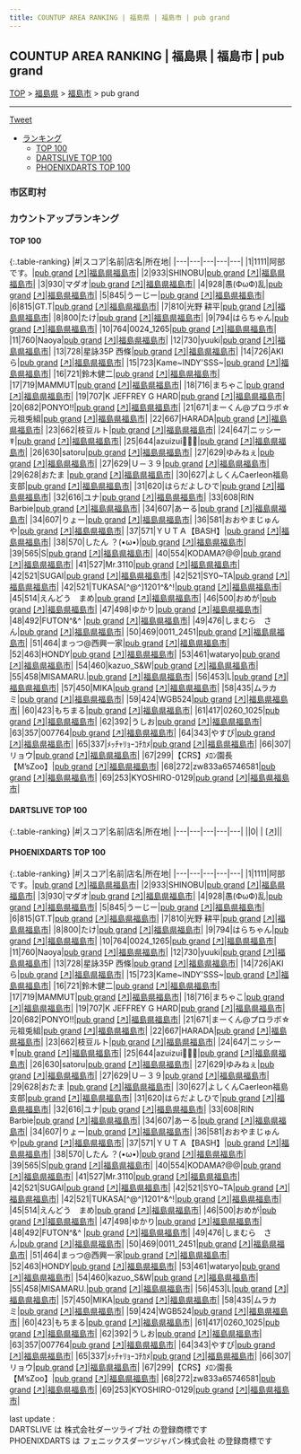 ```yaml
---
title: COUNTUP AREA RANKING | 福島県 | 福島市 | pub grand
---
```

## COUNTUP AREA RANKING | 福島県 | 福島市 | pub grand

[TOP](/darts/rank/) > [福島県](/darts/rank/福島県/) > [福島市](/darts/rank/福島県/福島市/) > pub grand

___

<a href="https://twitter.com/share?ref_src=twsrc%5Etfw" data-text="COUNTUP AREA RANKING | 福島県福島市pub grand" class="twitter-share-button" data-hashtags="DARTSLIVE,PHOENIXDARTS,darts,ダーツ" data-show-count="false">Tweet</a>

* [ランキング](#カウントアップランキング)
    * [TOP 100](#top-100)
    * [DARTSLIVE TOP 100](#dartslive-top-100)
    * [PHOENIXDARTS TOP 100](#phoenixdarts-top-100)

### 市区町村

<ul>

</ul>

### カウントアップランキング

#### TOP 100



{:.table-ranking}
|#|スコア|名前|店名|所在地|
|---|---|---|---|---|
|1|1111|<span class="rank-name-pd">阿部です。</span>|<a href="/darts/rank/shops/10163.html">pub grand</a> <a href="https://vs.phoenixdarts.com/jp/shop/shopDetailInfo/s_10163?s_seq=10163">[↗]</a>|<a href="/darts/rank/福島県/福島市">福島県福島市</a>|
|2|933|<span class="rank-name-pd">SHINOBU</span>|<a href="/darts/rank/shops/10163.html">pub grand</a> <a href="https://vs.phoenixdarts.com/jp/shop/shopDetailInfo/s_10163?s_seq=10163">[↗]</a>|<a href="/darts/rank/福島県/福島市">福島県福島市</a>|
|3|930|<span class="rank-name-pd">マダオ</span>|<a href="/darts/rank/shops/10163.html">pub grand</a> <a href="https://vs.phoenixdarts.com/jp/shop/shopDetailInfo/s_10163?s_seq=10163">[↗]</a>|<a href="/darts/rank/福島県/福島市">福島県福島市</a>|
|4|928|<span class="rank-name-pd">愚(ФωФ)乱</span>|<a href="/darts/rank/shops/10163.html">pub grand</a> <a href="https://vs.phoenixdarts.com/jp/shop/shopDetailInfo/s_10163?s_seq=10163">[↗]</a>|<a href="/darts/rank/福島県/福島市">福島県福島市</a>|
|5|845|<span class="rank-name-pd">うーじー</span>|<a href="/darts/rank/shops/10163.html">pub grand</a> <a href="https://vs.phoenixdarts.com/jp/shop/shopDetailInfo/s_10163?s_seq=10163">[↗]</a>|<a href="/darts/rank/福島県/福島市">福島県福島市</a>|
|6|815|<span class="rank-name-pd">GT.T</span>|<a href="/darts/rank/shops/10163.html">pub grand</a> <a href="https://vs.phoenixdarts.com/jp/shop/shopDetailInfo/s_10163?s_seq=10163">[↗]</a>|<a href="/darts/rank/福島県/福島市">福島県福島市</a>|
|7|810|<span class="rank-name-pd"><span class="pro-icon-pd"></span>光野 耕平</span>|<a href="/darts/rank/shops/10163.html">pub grand</a> <a href="https://vs.phoenixdarts.com/jp/shop/shopDetailInfo/s_10163?s_seq=10163">[↗]</a>|<a href="/darts/rank/福島県/福島市">福島県福島市</a>|
|8|800|<span class="rank-name-pd">たけ</span>|<a href="/darts/rank/shops/10163.html">pub grand</a> <a href="https://vs.phoenixdarts.com/jp/shop/shopDetailInfo/s_10163?s_seq=10163">[↗]</a>|<a href="/darts/rank/福島県/福島市">福島県福島市</a>|
|9|794|<span class="rank-name-pd">はらちゃん</span>|<a href="/darts/rank/shops/10163.html">pub grand</a> <a href="https://vs.phoenixdarts.com/jp/shop/shopDetailInfo/s_10163?s_seq=10163">[↗]</a>|<a href="/darts/rank/福島県/福島市">福島県福島市</a>|
|10|764|<span class="rank-name-pd">0024_1265</span>|<a href="/darts/rank/shops/10163.html">pub grand</a> <a href="https://vs.phoenixdarts.com/jp/shop/shopDetailInfo/s_10163?s_seq=10163">[↗]</a>|<a href="/darts/rank/福島県/福島市">福島県福島市</a>|
|11|760|<span class="rank-name-pd">Naoya</span>|<a href="/darts/rank/shops/10163.html">pub grand</a> <a href="https://vs.phoenixdarts.com/jp/shop/shopDetailInfo/s_10163?s_seq=10163">[↗]</a>|<a href="/darts/rank/福島県/福島市">福島県福島市</a>|
|12|730|<span class="rank-name-pd">yuuki</span>|<a href="/darts/rank/shops/10163.html">pub grand</a> <a href="https://vs.phoenixdarts.com/jp/shop/shopDetailInfo/s_10163?s_seq=10163">[↗]</a>|<a href="/darts/rank/福島県/福島市">福島県福島市</a>|
|13|728|<span class="rank-name-pd">星詠35P 西條</span>|<a href="/darts/rank/shops/10163.html">pub grand</a> <a href="https://vs.phoenixdarts.com/jp/shop/shopDetailInfo/s_10163?s_seq=10163">[↗]</a>|<a href="/darts/rank/福島県/福島市">福島県福島市</a>|
|14|726|<span class="rank-name-pd">AKIら</span>|<a href="/darts/rank/shops/10163.html">pub grand</a> <a href="https://vs.phoenixdarts.com/jp/shop/shopDetailInfo/s_10163?s_seq=10163">[↗]</a>|<a href="/darts/rank/福島県/福島市">福島県福島市</a>|
|15|723|<span class="rank-name-pd">Kame~INDY&#x27;SSS~</span>|<a href="/darts/rank/shops/10163.html">pub grand</a> <a href="https://vs.phoenixdarts.com/jp/shop/shopDetailInfo/s_10163?s_seq=10163">[↗]</a>|<a href="/darts/rank/福島県/福島市">福島県福島市</a>|
|16|721|<span class="rank-name-pd">鈴木健二</span>|<a href="/darts/rank/shops/10163.html">pub grand</a> <a href="https://vs.phoenixdarts.com/jp/shop/shopDetailInfo/s_10163?s_seq=10163">[↗]</a>|<a href="/darts/rank/福島県/福島市">福島県福島市</a>|
|17|719|<span class="rank-name-pd">MAMMUT</span>|<a href="/darts/rank/shops/10163.html">pub grand</a> <a href="https://vs.phoenixdarts.com/jp/shop/shopDetailInfo/s_10163?s_seq=10163">[↗]</a>|<a href="/darts/rank/福島県/福島市">福島県福島市</a>|
|18|716|<span class="rank-name-pd">まちゃこ</span>|<a href="/darts/rank/shops/10163.html">pub grand</a> <a href="https://vs.phoenixdarts.com/jp/shop/shopDetailInfo/s_10163?s_seq=10163">[↗]</a>|<a href="/darts/rank/福島県/福島市">福島県福島市</a>|
|19|707|<span class="rank-name-pd">K JEFFREY G HARD</span>|<a href="/darts/rank/shops/10163.html">pub grand</a> <a href="https://vs.phoenixdarts.com/jp/shop/shopDetailInfo/s_10163?s_seq=10163">[↗]</a>|<a href="/darts/rank/福島県/福島市">福島県福島市</a>|
|20|682|<span class="rank-name-pd">PONYO!!</span>|<a href="/darts/rank/shops/10163.html">pub grand</a> <a href="https://vs.phoenixdarts.com/jp/shop/shopDetailInfo/s_10163?s_seq=10163">[↗]</a>|<a href="/darts/rank/福島県/福島市">福島県福島市</a>|
|21|671|<span class="rank-name-pd">まーくん@プロラボ☆元祖兎組</span>|<a href="/darts/rank/shops/10163.html">pub grand</a> <a href="https://vs.phoenixdarts.com/jp/shop/shopDetailInfo/s_10163?s_seq=10163">[↗]</a>|<a href="/darts/rank/福島県/福島市">福島県福島市</a>|
|22|667|<span class="rank-name-pd">HARADA</span>|<a href="/darts/rank/shops/10163.html">pub grand</a> <a href="https://vs.phoenixdarts.com/jp/shop/shopDetailInfo/s_10163?s_seq=10163">[↗]</a>|<a href="/darts/rank/福島県/福島市">福島県福島市</a>|
|23|662|<span class="rank-name-pd">枝豆ルト</span>|<a href="/darts/rank/shops/10163.html">pub grand</a> <a href="https://vs.phoenixdarts.com/jp/shop/shopDetailInfo/s_10163?s_seq=10163">[↗]</a>|<a href="/darts/rank/福島県/福島市">福島県福島市</a>|
|24|647|<span class="rank-name-pd">ニッシー☤</span>|<a href="/darts/rank/shops/10163.html">pub grand</a> <a href="https://vs.phoenixdarts.com/jp/shop/shopDetailInfo/s_10163?s_seq=10163">[↗]</a>|<a href="/darts/rank/福島県/福島市">福島県福島市</a>|
|25|644|<span class="rank-name-pd">azuizui‪‪ꪔ̤̫‬</span>|<a href="/darts/rank/shops/10163.html">pub grand</a> <a href="https://vs.phoenixdarts.com/jp/shop/shopDetailInfo/s_10163?s_seq=10163">[↗]</a>|<a href="/darts/rank/福島県/福島市">福島県福島市</a>|
|26|630|<span class="rank-name-pd">satoru</span>|<a href="/darts/rank/shops/10163.html">pub grand</a> <a href="https://vs.phoenixdarts.com/jp/shop/shopDetailInfo/s_10163?s_seq=10163">[↗]</a>|<a href="/darts/rank/福島県/福島市">福島県福島市</a>|
|27|629|<span class="rank-name-pd">ゆみねぇ</span>|<a href="/darts/rank/shops/10163.html">pub grand</a> <a href="https://vs.phoenixdarts.com/jp/shop/shopDetailInfo/s_10163?s_seq=10163">[↗]</a>|<a href="/darts/rank/福島県/福島市">福島県福島市</a>|
|27|629|<span class="rank-name-pd">Ｕ－３９</span>|<a href="/darts/rank/shops/10163.html">pub grand</a> <a href="https://vs.phoenixdarts.com/jp/shop/shopDetailInfo/s_10163?s_seq=10163">[↗]</a>|<a href="/darts/rank/福島県/福島市">福島県福島市</a>|
|29|628|<span class="rank-name-pd">おたま </span>|<a href="/darts/rank/shops/10163.html">pub grand</a> <a href="https://vs.phoenixdarts.com/jp/shop/shopDetailInfo/s_10163?s_seq=10163">[↗]</a>|<a href="/darts/rank/福島県/福島市">福島県福島市</a>|
|30|627|<span class="rank-name-pd">よしくんCaerleon福島支部</span>|<a href="/darts/rank/shops/10163.html">pub grand</a> <a href="https://vs.phoenixdarts.com/jp/shop/shopDetailInfo/s_10163?s_seq=10163">[↗]</a>|<a href="/darts/rank/福島県/福島市">福島県福島市</a>|
|31|620|<span class="rank-name-pd">はらだよしひで</span>|<a href="/darts/rank/shops/10163.html">pub grand</a> <a href="https://vs.phoenixdarts.com/jp/shop/shopDetailInfo/s_10163?s_seq=10163">[↗]</a>|<a href="/darts/rank/福島県/福島市">福島県福島市</a>|
|32|616|<span class="rank-name-pd">ユナ</span>|<a href="/darts/rank/shops/10163.html">pub grand</a> <a href="https://vs.phoenixdarts.com/jp/shop/shopDetailInfo/s_10163?s_seq=10163">[↗]</a>|<a href="/darts/rank/福島県/福島市">福島県福島市</a>|
|33|608|<span class="rank-name-pd">RIN Barbie</span>|<a href="/darts/rank/shops/10163.html">pub grand</a> <a href="https://vs.phoenixdarts.com/jp/shop/shopDetailInfo/s_10163?s_seq=10163">[↗]</a>|<a href="/darts/rank/福島県/福島市">福島県福島市</a>|
|34|607|<span class="rank-name-pd">あーる</span>|<a href="/darts/rank/shops/10163.html">pub grand</a> <a href="https://vs.phoenixdarts.com/jp/shop/shopDetailInfo/s_10163?s_seq=10163">[↗]</a>|<a href="/darts/rank/福島県/福島市">福島県福島市</a>|
|34|607|<span class="rank-name-pd">りょー</span>|<a href="/darts/rank/shops/10163.html">pub grand</a> <a href="https://vs.phoenixdarts.com/jp/shop/shopDetailInfo/s_10163?s_seq=10163">[↗]</a>|<a href="/darts/rank/福島県/福島市">福島県福島市</a>|
|36|581|<span class="rank-name-pd">おおやまじゅんや</span>|<a href="/darts/rank/shops/10163.html">pub grand</a> <a href="https://vs.phoenixdarts.com/jp/shop/shopDetailInfo/s_10163?s_seq=10163">[↗]</a>|<a href="/darts/rank/福島県/福島市">福島県福島市</a>|
|37|571|<span class="rank-name-pd">ＹＵＴＡ【BASH】</span>|<a href="/darts/rank/shops/10163.html">pub grand</a> <a href="https://vs.phoenixdarts.com/jp/shop/shopDetailInfo/s_10163?s_seq=10163">[↗]</a>|<a href="/darts/rank/福島県/福島市">福島県福島市</a>|
|38|570|<span class="rank-name-pd">したん ？(•ω•)</span>|<a href="/darts/rank/shops/10163.html">pub grand</a> <a href="https://vs.phoenixdarts.com/jp/shop/shopDetailInfo/s_10163?s_seq=10163">[↗]</a>|<a href="/darts/rank/福島県/福島市">福島県福島市</a>|
|39|565|<span class="rank-name-pd">S</span>|<a href="/darts/rank/shops/10163.html">pub grand</a> <a href="https://vs.phoenixdarts.com/jp/shop/shopDetailInfo/s_10163?s_seq=10163">[↗]</a>|<a href="/darts/rank/福島県/福島市">福島県福島市</a>|
|40|554|<span class="rank-name-pd">KODAMA?@@</span>|<a href="/darts/rank/shops/10163.html">pub grand</a> <a href="https://vs.phoenixdarts.com/jp/shop/shopDetailInfo/s_10163?s_seq=10163">[↗]</a>|<a href="/darts/rank/福島県/福島市">福島県福島市</a>|
|41|527|<span class="rank-name-pd">Mr.3110</span>|<a href="/darts/rank/shops/10163.html">pub grand</a> <a href="https://vs.phoenixdarts.com/jp/shop/shopDetailInfo/s_10163?s_seq=10163">[↗]</a>|<a href="/darts/rank/福島県/福島市">福島県福島市</a>|
|42|521|<span class="rank-name-pd">SUGAI</span>|<a href="/darts/rank/shops/10163.html">pub grand</a> <a href="https://vs.phoenixdarts.com/jp/shop/shopDetailInfo/s_10163?s_seq=10163">[↗]</a>|<a href="/darts/rank/福島県/福島市">福島県福島市</a>|
|42|521|<span class="rank-name-pd">SY0~TA</span>|<a href="/darts/rank/shops/10163.html">pub grand</a> <a href="https://vs.phoenixdarts.com/jp/shop/shopDetailInfo/s_10163?s_seq=10163">[↗]</a>|<a href="/darts/rank/福島県/福島市">福島県福島市</a>|
|42|521|<span class="rank-name-pd">TUKASA[^@^]1201^&amp;^!</span>|<a href="/darts/rank/shops/10163.html">pub grand</a> <a href="https://vs.phoenixdarts.com/jp/shop/shopDetailInfo/s_10163?s_seq=10163">[↗]</a>|<a href="/darts/rank/福島県/福島市">福島県福島市</a>|
|45|514|<span class="rank-name-pd">えんどう　まめ</span>|<a href="/darts/rank/shops/10163.html">pub grand</a> <a href="https://vs.phoenixdarts.com/jp/shop/shopDetailInfo/s_10163?s_seq=10163">[↗]</a>|<a href="/darts/rank/福島県/福島市">福島県福島市</a>|
|46|500|<span class="rank-name-pd">おめが</span>|<a href="/darts/rank/shops/10163.html">pub grand</a> <a href="https://vs.phoenixdarts.com/jp/shop/shopDetailInfo/s_10163?s_seq=10163">[↗]</a>|<a href="/darts/rank/福島県/福島市">福島県福島市</a>|
|47|498|<span class="rank-name-pd">ゆかり</span>|<a href="/darts/rank/shops/10163.html">pub grand</a> <a href="https://vs.phoenixdarts.com/jp/shop/shopDetailInfo/s_10163?s_seq=10163">[↗]</a>|<a href="/darts/rank/福島県/福島市">福島県福島市</a>|
|48|492|<span class="rank-name-pd">FUTON^&amp;^  </span>|<a href="/darts/rank/shops/10163.html">pub grand</a> <a href="https://vs.phoenixdarts.com/jp/shop/shopDetailInfo/s_10163?s_seq=10163">[↗]</a>|<a href="/darts/rank/福島県/福島市">福島県福島市</a>|
|49|476|<span class="rank-name-pd">しまむら　さん</span>|<a href="/darts/rank/shops/10163.html">pub grand</a> <a href="https://vs.phoenixdarts.com/jp/shop/shopDetailInfo/s_10163?s_seq=10163">[↗]</a>|<a href="/darts/rank/福島県/福島市">福島県福島市</a>|
|50|469|<span class="rank-name-pd">0011_2451</span>|<a href="/darts/rank/shops/10163.html">pub grand</a> <a href="https://vs.phoenixdarts.com/jp/shop/shopDetailInfo/s_10163?s_seq=10163">[↗]</a>|<a href="/darts/rank/福島県/福島市">福島県福島市</a>|
|51|464|<span class="rank-name-pd">まっつ@西興一家</span>|<a href="/darts/rank/shops/10163.html">pub grand</a> <a href="https://vs.phoenixdarts.com/jp/shop/shopDetailInfo/s_10163?s_seq=10163">[↗]</a>|<a href="/darts/rank/福島県/福島市">福島県福島市</a>|
|52|463|<span class="rank-name-pd">HONDY</span>|<a href="/darts/rank/shops/10163.html">pub grand</a> <a href="https://vs.phoenixdarts.com/jp/shop/shopDetailInfo/s_10163?s_seq=10163">[↗]</a>|<a href="/darts/rank/福島県/福島市">福島県福島市</a>|
|53|461|<span class="rank-name-pd">wataryo</span>|<a href="/darts/rank/shops/10163.html">pub grand</a> <a href="https://vs.phoenixdarts.com/jp/shop/shopDetailInfo/s_10163?s_seq=10163">[↗]</a>|<a href="/darts/rank/福島県/福島市">福島県福島市</a>|
|54|460|<span class="rank-name-pd">kazuo_S&amp;W</span>|<a href="/darts/rank/shops/10163.html">pub grand</a> <a href="https://vs.phoenixdarts.com/jp/shop/shopDetailInfo/s_10163?s_seq=10163">[↗]</a>|<a href="/darts/rank/福島県/福島市">福島県福島市</a>|
|55|458|<span class="rank-name-pd">MISAMARU.</span>|<a href="/darts/rank/shops/10163.html">pub grand</a> <a href="https://vs.phoenixdarts.com/jp/shop/shopDetailInfo/s_10163?s_seq=10163">[↗]</a>|<a href="/darts/rank/福島県/福島市">福島県福島市</a>|
|56|453|<span class="rank-name-pd">L</span>|<a href="/darts/rank/shops/10163.html">pub grand</a> <a href="https://vs.phoenixdarts.com/jp/shop/shopDetailInfo/s_10163?s_seq=10163">[↗]</a>|<a href="/darts/rank/福島県/福島市">福島県福島市</a>|
|57|450|<span class="rank-name-pd">MIKA</span>|<a href="/darts/rank/shops/10163.html">pub grand</a> <a href="https://vs.phoenixdarts.com/jp/shop/shopDetailInfo/s_10163?s_seq=10163">[↗]</a>|<a href="/darts/rank/福島県/福島市">福島県福島市</a>|
|58|435|<span class="rank-name-pd">ムラカミ</span>|<a href="/darts/rank/shops/10163.html">pub grand</a> <a href="https://vs.phoenixdarts.com/jp/shop/shopDetailInfo/s_10163?s_seq=10163">[↗]</a>|<a href="/darts/rank/福島県/福島市">福島県福島市</a>|
|59|424|<span class="rank-name-pd">WGB524</span>|<a href="/darts/rank/shops/10163.html">pub grand</a> <a href="https://vs.phoenixdarts.com/jp/shop/shopDetailInfo/s_10163?s_seq=10163">[↗]</a>|<a href="/darts/rank/福島県/福島市">福島県福島市</a>|
|60|423|<span class="rank-name-pd">もちまる</span>|<a href="/darts/rank/shops/10163.html">pub grand</a> <a href="https://vs.phoenixdarts.com/jp/shop/shopDetailInfo/s_10163?s_seq=10163">[↗]</a>|<a href="/darts/rank/福島県/福島市">福島県福島市</a>|
|61|417|<span class="rank-name-pd">0260_1025</span>|<a href="/darts/rank/shops/10163.html">pub grand</a> <a href="https://vs.phoenixdarts.com/jp/shop/shopDetailInfo/s_10163?s_seq=10163">[↗]</a>|<a href="/darts/rank/福島県/福島市">福島県福島市</a>|
|62|392|<span class="rank-name-pd">うしお</span>|<a href="/darts/rank/shops/10163.html">pub grand</a> <a href="https://vs.phoenixdarts.com/jp/shop/shopDetailInfo/s_10163?s_seq=10163">[↗]</a>|<a href="/darts/rank/福島県/福島市">福島県福島市</a>|
|63|357|<span class="rank-name-pd">007764</span>|<a href="/darts/rank/shops/10163.html">pub grand</a> <a href="https://vs.phoenixdarts.com/jp/shop/shopDetailInfo/s_10163?s_seq=10163">[↗]</a>|<a href="/darts/rank/福島県/福島市">福島県福島市</a>|
|64|343|<span class="rank-name-pd">やすぴ</span>|<a href="/darts/rank/shops/10163.html">pub grand</a> <a href="https://vs.phoenixdarts.com/jp/shop/shopDetailInfo/s_10163?s_seq=10163">[↗]</a>|<a href="/darts/rank/福島県/福島市">福島県福島市</a>|
|65|337|<span class="rank-name-pd">ﾒｯﾁｬﾘｮｰｺﾁｶﾒ</span>|<a href="/darts/rank/shops/10163.html">pub grand</a> <a href="https://vs.phoenixdarts.com/jp/shop/shopDetailInfo/s_10163?s_seq=10163">[↗]</a>|<a href="/darts/rank/福島県/福島市">福島県福島市</a>|
|66|307|<span class="rank-name-pd">リョウ</span>|<a href="/darts/rank/shops/10163.html">pub grand</a> <a href="https://vs.phoenixdarts.com/jp/shop/shopDetailInfo/s_10163?s_seq=10163">[↗]</a>|<a href="/darts/rank/福島県/福島市">福島県福島市</a>|
|67|299|<span class="rank-name-pd">【CRS】ﾒﾛﾝ園長【M’sZoo】</span>|<a href="/darts/rank/shops/10163.html">pub grand</a> <a href="https://vs.phoenixdarts.com/jp/shop/shopDetailInfo/s_10163?s_seq=10163">[↗]</a>|<a href="/darts/rank/福島県/福島市">福島県福島市</a>|
|68|272|<span class="rank-name-pd">zw833a65746581</span>|<a href="/darts/rank/shops/10163.html">pub grand</a> <a href="https://vs.phoenixdarts.com/jp/shop/shopDetailInfo/s_10163?s_seq=10163">[↗]</a>|<a href="/darts/rank/福島県/福島市">福島県福島市</a>|
|69|253|<span class="rank-name-pd">KYOSHIRO-0129</span>|<a href="/darts/rank/shops/10163.html">pub grand</a> <a href="https://vs.phoenixdarts.com/jp/shop/shopDetailInfo/s_10163?s_seq=10163">[↗]</a>|<a href="/darts/rank/福島県/福島市">福島県福島市</a>|


#### DARTSLIVE TOP 100



{:.table-ranking}
|#|スコア|名前|店名|所在地|
|---|---|---|---|---|
||0|<span class="rank-name-dl"> </span>|<a href="/darts/rank/shops/.html"></a> <a href="">[↗]</a>|<a href="/darts/rank//"></a>|


#### PHOENIXDARTS TOP 100



{:.table-ranking}
|#|スコア|名前|店名|所在地|
|---|---|---|---|---|
|1|1111|<span class="rank-name-pd">阿部です。</span>|<a href="/darts/rank/shops/10163.html">pub grand</a> <a href="https://vs.phoenixdarts.com/jp/shop/shopDetailInfo/s_10163?s_seq=10163">[↗]</a>|<a href="/darts/rank/福島県/福島市">福島県福島市</a>|
|2|933|<span class="rank-name-pd">SHINOBU</span>|<a href="/darts/rank/shops/10163.html">pub grand</a> <a href="https://vs.phoenixdarts.com/jp/shop/shopDetailInfo/s_10163?s_seq=10163">[↗]</a>|<a href="/darts/rank/福島県/福島市">福島県福島市</a>|
|3|930|<span class="rank-name-pd">マダオ</span>|<a href="/darts/rank/shops/10163.html">pub grand</a> <a href="https://vs.phoenixdarts.com/jp/shop/shopDetailInfo/s_10163?s_seq=10163">[↗]</a>|<a href="/darts/rank/福島県/福島市">福島県福島市</a>|
|4|928|<span class="rank-name-pd">愚(ФωФ)乱</span>|<a href="/darts/rank/shops/10163.html">pub grand</a> <a href="https://vs.phoenixdarts.com/jp/shop/shopDetailInfo/s_10163?s_seq=10163">[↗]</a>|<a href="/darts/rank/福島県/福島市">福島県福島市</a>|
|5|845|<span class="rank-name-pd">うーじー</span>|<a href="/darts/rank/shops/10163.html">pub grand</a> <a href="https://vs.phoenixdarts.com/jp/shop/shopDetailInfo/s_10163?s_seq=10163">[↗]</a>|<a href="/darts/rank/福島県/福島市">福島県福島市</a>|
|6|815|<span class="rank-name-pd">GT.T</span>|<a href="/darts/rank/shops/10163.html">pub grand</a> <a href="https://vs.phoenixdarts.com/jp/shop/shopDetailInfo/s_10163?s_seq=10163">[↗]</a>|<a href="/darts/rank/福島県/福島市">福島県福島市</a>|
|7|810|<span class="rank-name-pd"><span class="pro-icon-pd"></span>光野 耕平</span>|<a href="/darts/rank/shops/10163.html">pub grand</a> <a href="https://vs.phoenixdarts.com/jp/shop/shopDetailInfo/s_10163?s_seq=10163">[↗]</a>|<a href="/darts/rank/福島県/福島市">福島県福島市</a>|
|8|800|<span class="rank-name-pd">たけ</span>|<a href="/darts/rank/shops/10163.html">pub grand</a> <a href="https://vs.phoenixdarts.com/jp/shop/shopDetailInfo/s_10163?s_seq=10163">[↗]</a>|<a href="/darts/rank/福島県/福島市">福島県福島市</a>|
|9|794|<span class="rank-name-pd">はらちゃん</span>|<a href="/darts/rank/shops/10163.html">pub grand</a> <a href="https://vs.phoenixdarts.com/jp/shop/shopDetailInfo/s_10163?s_seq=10163">[↗]</a>|<a href="/darts/rank/福島県/福島市">福島県福島市</a>|
|10|764|<span class="rank-name-pd">0024_1265</span>|<a href="/darts/rank/shops/10163.html">pub grand</a> <a href="https://vs.phoenixdarts.com/jp/shop/shopDetailInfo/s_10163?s_seq=10163">[↗]</a>|<a href="/darts/rank/福島県/福島市">福島県福島市</a>|
|11|760|<span class="rank-name-pd">Naoya</span>|<a href="/darts/rank/shops/10163.html">pub grand</a> <a href="https://vs.phoenixdarts.com/jp/shop/shopDetailInfo/s_10163?s_seq=10163">[↗]</a>|<a href="/darts/rank/福島県/福島市">福島県福島市</a>|
|12|730|<span class="rank-name-pd">yuuki</span>|<a href="/darts/rank/shops/10163.html">pub grand</a> <a href="https://vs.phoenixdarts.com/jp/shop/shopDetailInfo/s_10163?s_seq=10163">[↗]</a>|<a href="/darts/rank/福島県/福島市">福島県福島市</a>|
|13|728|<span class="rank-name-pd">星詠35P 西條</span>|<a href="/darts/rank/shops/10163.html">pub grand</a> <a href="https://vs.phoenixdarts.com/jp/shop/shopDetailInfo/s_10163?s_seq=10163">[↗]</a>|<a href="/darts/rank/福島県/福島市">福島県福島市</a>|
|14|726|<span class="rank-name-pd">AKIら</span>|<a href="/darts/rank/shops/10163.html">pub grand</a> <a href="https://vs.phoenixdarts.com/jp/shop/shopDetailInfo/s_10163?s_seq=10163">[↗]</a>|<a href="/darts/rank/福島県/福島市">福島県福島市</a>|
|15|723|<span class="rank-name-pd">Kame~INDY&#x27;SSS~</span>|<a href="/darts/rank/shops/10163.html">pub grand</a> <a href="https://vs.phoenixdarts.com/jp/shop/shopDetailInfo/s_10163?s_seq=10163">[↗]</a>|<a href="/darts/rank/福島県/福島市">福島県福島市</a>|
|16|721|<span class="rank-name-pd">鈴木健二</span>|<a href="/darts/rank/shops/10163.html">pub grand</a> <a href="https://vs.phoenixdarts.com/jp/shop/shopDetailInfo/s_10163?s_seq=10163">[↗]</a>|<a href="/darts/rank/福島県/福島市">福島県福島市</a>|
|17|719|<span class="rank-name-pd">MAMMUT</span>|<a href="/darts/rank/shops/10163.html">pub grand</a> <a href="https://vs.phoenixdarts.com/jp/shop/shopDetailInfo/s_10163?s_seq=10163">[↗]</a>|<a href="/darts/rank/福島県/福島市">福島県福島市</a>|
|18|716|<span class="rank-name-pd">まちゃこ</span>|<a href="/darts/rank/shops/10163.html">pub grand</a> <a href="https://vs.phoenixdarts.com/jp/shop/shopDetailInfo/s_10163?s_seq=10163">[↗]</a>|<a href="/darts/rank/福島県/福島市">福島県福島市</a>|
|19|707|<span class="rank-name-pd">K JEFFREY G HARD</span>|<a href="/darts/rank/shops/10163.html">pub grand</a> <a href="https://vs.phoenixdarts.com/jp/shop/shopDetailInfo/s_10163?s_seq=10163">[↗]</a>|<a href="/darts/rank/福島県/福島市">福島県福島市</a>|
|20|682|<span class="rank-name-pd">PONYO!!</span>|<a href="/darts/rank/shops/10163.html">pub grand</a> <a href="https://vs.phoenixdarts.com/jp/shop/shopDetailInfo/s_10163?s_seq=10163">[↗]</a>|<a href="/darts/rank/福島県/福島市">福島県福島市</a>|
|21|671|<span class="rank-name-pd">まーくん@プロラボ☆元祖兎組</span>|<a href="/darts/rank/shops/10163.html">pub grand</a> <a href="https://vs.phoenixdarts.com/jp/shop/shopDetailInfo/s_10163?s_seq=10163">[↗]</a>|<a href="/darts/rank/福島県/福島市">福島県福島市</a>|
|22|667|<span class="rank-name-pd">HARADA</span>|<a href="/darts/rank/shops/10163.html">pub grand</a> <a href="https://vs.phoenixdarts.com/jp/shop/shopDetailInfo/s_10163?s_seq=10163">[↗]</a>|<a href="/darts/rank/福島県/福島市">福島県福島市</a>|
|23|662|<span class="rank-name-pd">枝豆ルト</span>|<a href="/darts/rank/shops/10163.html">pub grand</a> <a href="https://vs.phoenixdarts.com/jp/shop/shopDetailInfo/s_10163?s_seq=10163">[↗]</a>|<a href="/darts/rank/福島県/福島市">福島県福島市</a>|
|24|647|<span class="rank-name-pd">ニッシー☤</span>|<a href="/darts/rank/shops/10163.html">pub grand</a> <a href="https://vs.phoenixdarts.com/jp/shop/shopDetailInfo/s_10163?s_seq=10163">[↗]</a>|<a href="/darts/rank/福島県/福島市">福島県福島市</a>|
|25|644|<span class="rank-name-pd">azuizui‪‪ꪔ̤̫‬</span>|<a href="/darts/rank/shops/10163.html">pub grand</a> <a href="https://vs.phoenixdarts.com/jp/shop/shopDetailInfo/s_10163?s_seq=10163">[↗]</a>|<a href="/darts/rank/福島県/福島市">福島県福島市</a>|
|26|630|<span class="rank-name-pd">satoru</span>|<a href="/darts/rank/shops/10163.html">pub grand</a> <a href="https://vs.phoenixdarts.com/jp/shop/shopDetailInfo/s_10163?s_seq=10163">[↗]</a>|<a href="/darts/rank/福島県/福島市">福島県福島市</a>|
|27|629|<span class="rank-name-pd">ゆみねぇ</span>|<a href="/darts/rank/shops/10163.html">pub grand</a> <a href="https://vs.phoenixdarts.com/jp/shop/shopDetailInfo/s_10163?s_seq=10163">[↗]</a>|<a href="/darts/rank/福島県/福島市">福島県福島市</a>|
|27|629|<span class="rank-name-pd">Ｕ－３９</span>|<a href="/darts/rank/shops/10163.html">pub grand</a> <a href="https://vs.phoenixdarts.com/jp/shop/shopDetailInfo/s_10163?s_seq=10163">[↗]</a>|<a href="/darts/rank/福島県/福島市">福島県福島市</a>|
|29|628|<span class="rank-name-pd">おたま </span>|<a href="/darts/rank/shops/10163.html">pub grand</a> <a href="https://vs.phoenixdarts.com/jp/shop/shopDetailInfo/s_10163?s_seq=10163">[↗]</a>|<a href="/darts/rank/福島県/福島市">福島県福島市</a>|
|30|627|<span class="rank-name-pd">よしくんCaerleon福島支部</span>|<a href="/darts/rank/shops/10163.html">pub grand</a> <a href="https://vs.phoenixdarts.com/jp/shop/shopDetailInfo/s_10163?s_seq=10163">[↗]</a>|<a href="/darts/rank/福島県/福島市">福島県福島市</a>|
|31|620|<span class="rank-name-pd">はらだよしひで</span>|<a href="/darts/rank/shops/10163.html">pub grand</a> <a href="https://vs.phoenixdarts.com/jp/shop/shopDetailInfo/s_10163?s_seq=10163">[↗]</a>|<a href="/darts/rank/福島県/福島市">福島県福島市</a>|
|32|616|<span class="rank-name-pd">ユナ</span>|<a href="/darts/rank/shops/10163.html">pub grand</a> <a href="https://vs.phoenixdarts.com/jp/shop/shopDetailInfo/s_10163?s_seq=10163">[↗]</a>|<a href="/darts/rank/福島県/福島市">福島県福島市</a>|
|33|608|<span class="rank-name-pd">RIN Barbie</span>|<a href="/darts/rank/shops/10163.html">pub grand</a> <a href="https://vs.phoenixdarts.com/jp/shop/shopDetailInfo/s_10163?s_seq=10163">[↗]</a>|<a href="/darts/rank/福島県/福島市">福島県福島市</a>|
|34|607|<span class="rank-name-pd">あーる</span>|<a href="/darts/rank/shops/10163.html">pub grand</a> <a href="https://vs.phoenixdarts.com/jp/shop/shopDetailInfo/s_10163?s_seq=10163">[↗]</a>|<a href="/darts/rank/福島県/福島市">福島県福島市</a>|
|34|607|<span class="rank-name-pd">りょー</span>|<a href="/darts/rank/shops/10163.html">pub grand</a> <a href="https://vs.phoenixdarts.com/jp/shop/shopDetailInfo/s_10163?s_seq=10163">[↗]</a>|<a href="/darts/rank/福島県/福島市">福島県福島市</a>|
|36|581|<span class="rank-name-pd">おおやまじゅんや</span>|<a href="/darts/rank/shops/10163.html">pub grand</a> <a href="https://vs.phoenixdarts.com/jp/shop/shopDetailInfo/s_10163?s_seq=10163">[↗]</a>|<a href="/darts/rank/福島県/福島市">福島県福島市</a>|
|37|571|<span class="rank-name-pd">ＹＵＴＡ【BASH】</span>|<a href="/darts/rank/shops/10163.html">pub grand</a> <a href="https://vs.phoenixdarts.com/jp/shop/shopDetailInfo/s_10163?s_seq=10163">[↗]</a>|<a href="/darts/rank/福島県/福島市">福島県福島市</a>|
|38|570|<span class="rank-name-pd">したん ？(•ω•)</span>|<a href="/darts/rank/shops/10163.html">pub grand</a> <a href="https://vs.phoenixdarts.com/jp/shop/shopDetailInfo/s_10163?s_seq=10163">[↗]</a>|<a href="/darts/rank/福島県/福島市">福島県福島市</a>|
|39|565|<span class="rank-name-pd">S</span>|<a href="/darts/rank/shops/10163.html">pub grand</a> <a href="https://vs.phoenixdarts.com/jp/shop/shopDetailInfo/s_10163?s_seq=10163">[↗]</a>|<a href="/darts/rank/福島県/福島市">福島県福島市</a>|
|40|554|<span class="rank-name-pd">KODAMA?@@</span>|<a href="/darts/rank/shops/10163.html">pub grand</a> <a href="https://vs.phoenixdarts.com/jp/shop/shopDetailInfo/s_10163?s_seq=10163">[↗]</a>|<a href="/darts/rank/福島県/福島市">福島県福島市</a>|
|41|527|<span class="rank-name-pd">Mr.3110</span>|<a href="/darts/rank/shops/10163.html">pub grand</a> <a href="https://vs.phoenixdarts.com/jp/shop/shopDetailInfo/s_10163?s_seq=10163">[↗]</a>|<a href="/darts/rank/福島県/福島市">福島県福島市</a>|
|42|521|<span class="rank-name-pd">SUGAI</span>|<a href="/darts/rank/shops/10163.html">pub grand</a> <a href="https://vs.phoenixdarts.com/jp/shop/shopDetailInfo/s_10163?s_seq=10163">[↗]</a>|<a href="/darts/rank/福島県/福島市">福島県福島市</a>|
|42|521|<span class="rank-name-pd">SY0~TA</span>|<a href="/darts/rank/shops/10163.html">pub grand</a> <a href="https://vs.phoenixdarts.com/jp/shop/shopDetailInfo/s_10163?s_seq=10163">[↗]</a>|<a href="/darts/rank/福島県/福島市">福島県福島市</a>|
|42|521|<span class="rank-name-pd">TUKASA[^@^]1201^&amp;^!</span>|<a href="/darts/rank/shops/10163.html">pub grand</a> <a href="https://vs.phoenixdarts.com/jp/shop/shopDetailInfo/s_10163?s_seq=10163">[↗]</a>|<a href="/darts/rank/福島県/福島市">福島県福島市</a>|
|45|514|<span class="rank-name-pd">えんどう　まめ</span>|<a href="/darts/rank/shops/10163.html">pub grand</a> <a href="https://vs.phoenixdarts.com/jp/shop/shopDetailInfo/s_10163?s_seq=10163">[↗]</a>|<a href="/darts/rank/福島県/福島市">福島県福島市</a>|
|46|500|<span class="rank-name-pd">おめが</span>|<a href="/darts/rank/shops/10163.html">pub grand</a> <a href="https://vs.phoenixdarts.com/jp/shop/shopDetailInfo/s_10163?s_seq=10163">[↗]</a>|<a href="/darts/rank/福島県/福島市">福島県福島市</a>|
|47|498|<span class="rank-name-pd">ゆかり</span>|<a href="/darts/rank/shops/10163.html">pub grand</a> <a href="https://vs.phoenixdarts.com/jp/shop/shopDetailInfo/s_10163?s_seq=10163">[↗]</a>|<a href="/darts/rank/福島県/福島市">福島県福島市</a>|
|48|492|<span class="rank-name-pd">FUTON^&amp;^  </span>|<a href="/darts/rank/shops/10163.html">pub grand</a> <a href="https://vs.phoenixdarts.com/jp/shop/shopDetailInfo/s_10163?s_seq=10163">[↗]</a>|<a href="/darts/rank/福島県/福島市">福島県福島市</a>|
|49|476|<span class="rank-name-pd">しまむら　さん</span>|<a href="/darts/rank/shops/10163.html">pub grand</a> <a href="https://vs.phoenixdarts.com/jp/shop/shopDetailInfo/s_10163?s_seq=10163">[↗]</a>|<a href="/darts/rank/福島県/福島市">福島県福島市</a>|
|50|469|<span class="rank-name-pd">0011_2451</span>|<a href="/darts/rank/shops/10163.html">pub grand</a> <a href="https://vs.phoenixdarts.com/jp/shop/shopDetailInfo/s_10163?s_seq=10163">[↗]</a>|<a href="/darts/rank/福島県/福島市">福島県福島市</a>|
|51|464|<span class="rank-name-pd">まっつ@西興一家</span>|<a href="/darts/rank/shops/10163.html">pub grand</a> <a href="https://vs.phoenixdarts.com/jp/shop/shopDetailInfo/s_10163?s_seq=10163">[↗]</a>|<a href="/darts/rank/福島県/福島市">福島県福島市</a>|
|52|463|<span class="rank-name-pd">HONDY</span>|<a href="/darts/rank/shops/10163.html">pub grand</a> <a href="https://vs.phoenixdarts.com/jp/shop/shopDetailInfo/s_10163?s_seq=10163">[↗]</a>|<a href="/darts/rank/福島県/福島市">福島県福島市</a>|
|53|461|<span class="rank-name-pd">wataryo</span>|<a href="/darts/rank/shops/10163.html">pub grand</a> <a href="https://vs.phoenixdarts.com/jp/shop/shopDetailInfo/s_10163?s_seq=10163">[↗]</a>|<a href="/darts/rank/福島県/福島市">福島県福島市</a>|
|54|460|<span class="rank-name-pd">kazuo_S&amp;W</span>|<a href="/darts/rank/shops/10163.html">pub grand</a> <a href="https://vs.phoenixdarts.com/jp/shop/shopDetailInfo/s_10163?s_seq=10163">[↗]</a>|<a href="/darts/rank/福島県/福島市">福島県福島市</a>|
|55|458|<span class="rank-name-pd">MISAMARU.</span>|<a href="/darts/rank/shops/10163.html">pub grand</a> <a href="https://vs.phoenixdarts.com/jp/shop/shopDetailInfo/s_10163?s_seq=10163">[↗]</a>|<a href="/darts/rank/福島県/福島市">福島県福島市</a>|
|56|453|<span class="rank-name-pd">L</span>|<a href="/darts/rank/shops/10163.html">pub grand</a> <a href="https://vs.phoenixdarts.com/jp/shop/shopDetailInfo/s_10163?s_seq=10163">[↗]</a>|<a href="/darts/rank/福島県/福島市">福島県福島市</a>|
|57|450|<span class="rank-name-pd">MIKA</span>|<a href="/darts/rank/shops/10163.html">pub grand</a> <a href="https://vs.phoenixdarts.com/jp/shop/shopDetailInfo/s_10163?s_seq=10163">[↗]</a>|<a href="/darts/rank/福島県/福島市">福島県福島市</a>|
|58|435|<span class="rank-name-pd">ムラカミ</span>|<a href="/darts/rank/shops/10163.html">pub grand</a> <a href="https://vs.phoenixdarts.com/jp/shop/shopDetailInfo/s_10163?s_seq=10163">[↗]</a>|<a href="/darts/rank/福島県/福島市">福島県福島市</a>|
|59|424|<span class="rank-name-pd">WGB524</span>|<a href="/darts/rank/shops/10163.html">pub grand</a> <a href="https://vs.phoenixdarts.com/jp/shop/shopDetailInfo/s_10163?s_seq=10163">[↗]</a>|<a href="/darts/rank/福島県/福島市">福島県福島市</a>|
|60|423|<span class="rank-name-pd">もちまる</span>|<a href="/darts/rank/shops/10163.html">pub grand</a> <a href="https://vs.phoenixdarts.com/jp/shop/shopDetailInfo/s_10163?s_seq=10163">[↗]</a>|<a href="/darts/rank/福島県/福島市">福島県福島市</a>|
|61|417|<span class="rank-name-pd">0260_1025</span>|<a href="/darts/rank/shops/10163.html">pub grand</a> <a href="https://vs.phoenixdarts.com/jp/shop/shopDetailInfo/s_10163?s_seq=10163">[↗]</a>|<a href="/darts/rank/福島県/福島市">福島県福島市</a>|
|62|392|<span class="rank-name-pd">うしお</span>|<a href="/darts/rank/shops/10163.html">pub grand</a> <a href="https://vs.phoenixdarts.com/jp/shop/shopDetailInfo/s_10163?s_seq=10163">[↗]</a>|<a href="/darts/rank/福島県/福島市">福島県福島市</a>|
|63|357|<span class="rank-name-pd">007764</span>|<a href="/darts/rank/shops/10163.html">pub grand</a> <a href="https://vs.phoenixdarts.com/jp/shop/shopDetailInfo/s_10163?s_seq=10163">[↗]</a>|<a href="/darts/rank/福島県/福島市">福島県福島市</a>|
|64|343|<span class="rank-name-pd">やすぴ</span>|<a href="/darts/rank/shops/10163.html">pub grand</a> <a href="https://vs.phoenixdarts.com/jp/shop/shopDetailInfo/s_10163?s_seq=10163">[↗]</a>|<a href="/darts/rank/福島県/福島市">福島県福島市</a>|
|65|337|<span class="rank-name-pd">ﾒｯﾁｬﾘｮｰｺﾁｶﾒ</span>|<a href="/darts/rank/shops/10163.html">pub grand</a> <a href="https://vs.phoenixdarts.com/jp/shop/shopDetailInfo/s_10163?s_seq=10163">[↗]</a>|<a href="/darts/rank/福島県/福島市">福島県福島市</a>|
|66|307|<span class="rank-name-pd">リョウ</span>|<a href="/darts/rank/shops/10163.html">pub grand</a> <a href="https://vs.phoenixdarts.com/jp/shop/shopDetailInfo/s_10163?s_seq=10163">[↗]</a>|<a href="/darts/rank/福島県/福島市">福島県福島市</a>|
|67|299|<span class="rank-name-pd">【CRS】ﾒﾛﾝ園長【M’sZoo】</span>|<a href="/darts/rank/shops/10163.html">pub grand</a> <a href="https://vs.phoenixdarts.com/jp/shop/shopDetailInfo/s_10163?s_seq=10163">[↗]</a>|<a href="/darts/rank/福島県/福島市">福島県福島市</a>|
|68|272|<span class="rank-name-pd">zw833a65746581</span>|<a href="/darts/rank/shops/10163.html">pub grand</a> <a href="https://vs.phoenixdarts.com/jp/shop/shopDetailInfo/s_10163?s_seq=10163">[↗]</a>|<a href="/darts/rank/福島県/福島市">福島県福島市</a>|
|69|253|<span class="rank-name-pd">KYOSHIRO-0129</span>|<a href="/darts/rank/shops/10163.html">pub grand</a> <a href="https://vs.phoenixdarts.com/jp/shop/shopDetailInfo/s_10163?s_seq=10163">[↗]</a>|<a href="/darts/rank/福島県/福島市">福島県福島市</a>|


<div class="footer border-top border-gray-light mt-5 pt-3 text-right text-gray">
    last update : <span style="font-weight: italic" id="foot_last_modified"></span><br />
    DARTSLIVE は 株式会社ダーツライブ社 の登録商標です<br />
    PHOENIXDARTS は フェニックスダーツジャパン株式会社 の登録商標です<br />
</div>

<script src="https://cdnjs.cloudflare.com/ajax/libs/jquery.tablesorter/2.31.3/js/jquery.tablesorter.min.js" integrity="sha512-qzgd5cYSZcosqpzpn7zF2ZId8f/8CHmFKZ8j7mU4OUXTNRd5g+ZHBPsgKEwoqxCtdQvExE5LprwwPAgoicguNg==" crossorigin="anonymous" referrerpolicy="no-referrer"></script>
<link rel="stylesheet" href="https://cdnjs.cloudflare.com/ajax/libs/jquery.tablesorter/2.31.3/css/theme.default.min.css" integrity="sha512-wghhOJkjQX0Lh3NSWvNKeZ0ZpNn+SPVXX1Qyc9OCaogADktxrBiBdKGDoqVUOyhStvMBmJQ8ZdMHiR3wuEq8+w==" crossorigin="anonymous" referrerpolicy="no-referrer" />
<script>
$(function() {
    $(".table-ranking").tablesorter({sortList:[[0, 0]]});
    $("#foot_last_modified").text(formatDate(new Date(document.lastModified), 'yyyy-MM-dd HH:mm:ss'));
});
</script>

<script async src="https://platform.twitter.com/widgets.js" charset="utf-8"></script>